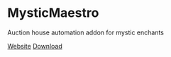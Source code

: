 # MysticMaestro
Auction house automation addon for mystic enchants

[Website](https://poli-and-bandit.github.io/MysticMaestro/#/)
[Download](https://github.com/poli-and-bandit/MysticMaestro/archive/refs/heads/main.zip)
